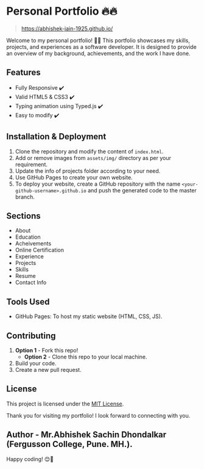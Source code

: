 # Personal Portfolio 🔥🔥
>https://abhishek-jain-1925.github.io/

Welcome to my personal portfolio! 🎉🚀 This portfolio showcases my skills, projects, and experiences as a software developer. It is designed to provide an overview of my background, achievements, and the work I have done.

## Features

- Fully Responsive ✔️
- Valid HTML5 & CSS3 ✔️
- Typing animation using Typed.js ✔️
- Easy to modify ✔️

## Installation & Deployment

1. Clone the repository and modify the content of `index.html`.
2. Add or remove images from `assets/img/` directory as per your requirement.
3. Update the info of projects folder according to your need.
4. Use GitHub Pages to create your own website.
5. To deploy your website, create a GitHub repository with the name `<your-github-username>.github.io` and push the generated code to the master branch.

## Sections

- About
- Education
- Acheivements
- Online Certification
- Experience
- Projects
- Skills
- Resume
- Contact Info

## Tools Used

- GitHub Pages: To host my static website (HTML, CSS, JS).

## Contributing

1. **Option 1** - Fork this repo!
   - **Option 2** - Clone this repo to your local machine.
2. Build your code.
3. Create a new pull request.

## License

This project is licensed under the [MIT License](LICENSE).

Thank you for visiting my portfolio! I look forward to connecting with you.

## Author - Mr.Abhishek Sachin Dhondalkar (Fergusson College, Pune. MH.).
Happy coding! 😊🚀
